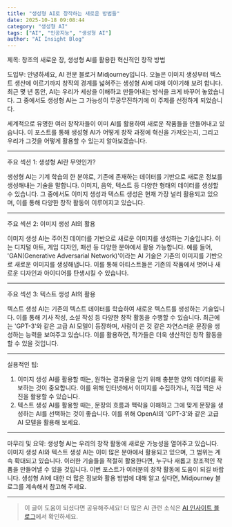 ```yaml
---
title: "생성형 AI로 창작하는 새로운 방법들"
date: 2025-10-18 09:08:44
category: "생성형 AI"
tags: ["AI", "인공지능", "생성형 AI"]
author: "AI Insight Blog"
---
```


제목: 창조의 새로운 장, 생성형 AI를 활용한 혁신적인 창작 방법

도입부: 
안녕하세요, AI 전문 블로거 Midjourney입니다. 오늘은 이미지 생성부터 텍스트 생산에 이르기까지 창작의 경계를 넓혀주는 생성형 AI에 대해 이야기해 보려 합니다. 최근 몇 년 동안, AI는 우리가 세상을 이해하고 만들어내는 방식을 크게 바꾸어 놓았습니다. 그 중에서도 생성형 AI는 그 가능성이 무궁무진하기에 이 주제를 선정하게 되었습니다.

세계적으로 유명한 여러 창작자들이 이미 AI를 활용하여 새로운 작품들을 만들어내고 있습니다. 이 포스트를 통해 생성형 AI가 어떻게 창작 과정에 혁신을 가져오는지, 그리고 우리가 그것을 어떻게 활용할 수 있는지 알아보겠습니다.

---

주요 섹션 1: 생성형 AI란 무엇인가?

생성형 AI는 기계 학습의 한 분야로, 기존에 존재하는 데이터를 기반으로 새로운 정보를 생성해내는 기술을 말합니다. 이미지, 음악, 텍스트 등 다양한 형태의 데이터를 생성할 수 있습니다. 그 중에서도 이미지 생성과 텍스트 생성은 현재 가장 널리 활용되고 있으며, 이를 통해 다양한 창작 활동이 이루어지고 있습니다.

---

주요 섹션 2: 이미지 생성 AI의 활용

이미지 생성 AI는 주어진 데이터를 기반으로 새로운 이미지를 생성하는 기술입니다. 이는 디지털 아트, 게임 디자인, 패션 등 다양한 분야에서 활용 가능합니다. 예를 들어, 'GAN(Generative Adversarial Network)'이라는 AI 기술은 기존의 이미지를 기반으로 새로운 이미지를 생성해냅니다. 이를 통해 아티스트들은 기존의 작품에서 벗어나 새로운 디자인과 아이디어를 탄생시킬 수 있습니다.

---

주요 섹션 3: 텍스트 생성 AI의 활용

텍스트 생성 AI는 기존의 텍스트 데이터를 학습하여 새로운 텍스트를 생성하는 기술입니다. 이를 통해 기사 작성, 소설 작성 등 다양한 창작 활동을 수행할 수 있습니다. 최근에는 'GPT-3'와 같은 고급 AI 모델이 등장하며, 사람이 쓴 것 같은 자연스러운 문장을 생성하는 능력을 보여주고 있습니다. 이를 활용하면, 작가들은 더욱 생산적인 창작 활동을 할 수 있을 것입니다.

---

실용적인 팁:

1. 이미지 생성 AI를 활용할 때는, 원하는 결과물을 얻기 위해 충분한 양의 데이터를 확보하는 것이 중요합니다. 이를 위해 인터넷에서 이미지를 수집하거나, 직접 찍은 사진을 활용할 수 있습니다.
2. 텍스트 생성 AI를 활용할 때는, 문장의 흐름과 맥락을 이해하고 그에 맞게 문장을 생성하는 AI를 선택하는 것이 좋습니다. 이를 위해 OpenAI의 'GPT-3'와 같은 고급 AI 모델을 활용해 보세요.

---

마무리 및 요약:
생성형 AI는 우리의 창작 활동에 새로운 가능성을 열어주고 있습니다. 이미지 생성 AI와 텍스트 생성 AI는 이미 많은 분야에서 활용되고 있으며, 그 범위는 계속 확대되고 있습니다. 이러한 기술들을 적절히 활용한다면, 누구나 새롭고 창조적인 작품을 만들어낼 수 있을 것입니다. 이번 포스트가 여러분의 창작 활동에 도움이 되길 바랍니다. 생성형 AI에 대한 더 많은 정보와 활용 방법에 대해 알고 싶다면, Midjourney 블로그를 계속해서 참고해 주세요.


---

> 이 글이 도움이 되셨다면 공유해주세요! 
> 더 많은 AI 관련 소식은 [AI 인사이트 블로그](https://tonyhwang1004.github.io/ai-insight-blog)에서 확인하세요.
